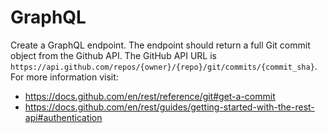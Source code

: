 # GraphQL

Create a GraphQL endpoint. The endpoint should return a full Git commit object from the Github API. The GitHub API URL is `https://api.github.com/repos/{owner}/{repo}/git/commits/{commit_sha}`. For more information visit:

- https://docs.github.com/en/rest/reference/git#get-a-commit
- https://docs.github.com/en/rest/guides/getting-started-with-the-rest-api#authentication
